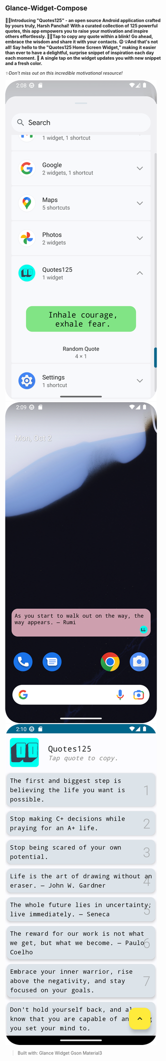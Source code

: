 ## Glance-Widget-Compose

**🎉📱Introducing "Quotes125" - an open source Android application crafted by yours truly, Harsh Panchal!
With a curated collection of 125 powerful quotes, this app empowers you to raise your motivation and inspire others effortlessly. 📝✨Tap to copy any quote within a blink! Go ahead, embrace the wisdom and share it with your contacts. 😉
💡And that's not all! Say hello to the "Quotes125 Home Screen Widget," making it easier than ever to have a delightful, surprise snippet of inspiration each day each moment. 🎯 A single tap on the widget updates you with new snippet and a fresh color.**

_✨Don't miss out on this incredible motivational resource!_

![](snaps/1.png)
![](snaps/2.png)
![](snaps/3.png)

> Built with:
Glance Widget
Gson
Material3
